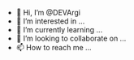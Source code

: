 - 👋 Hi, I’m @DEVArgi
- 👀 I’m interested in ...
- 🌱 I’m currently learning ...
- 💞️ I’m looking to collaborate on ...
- 📫 How to reach me ...

<!---
DEVArgi/DEVArgi is a ✨ special ✨ repository because its `README.md` (this file) appears on your GitHub profile.
You can click the Preview link to take a look at your changes.
--->
